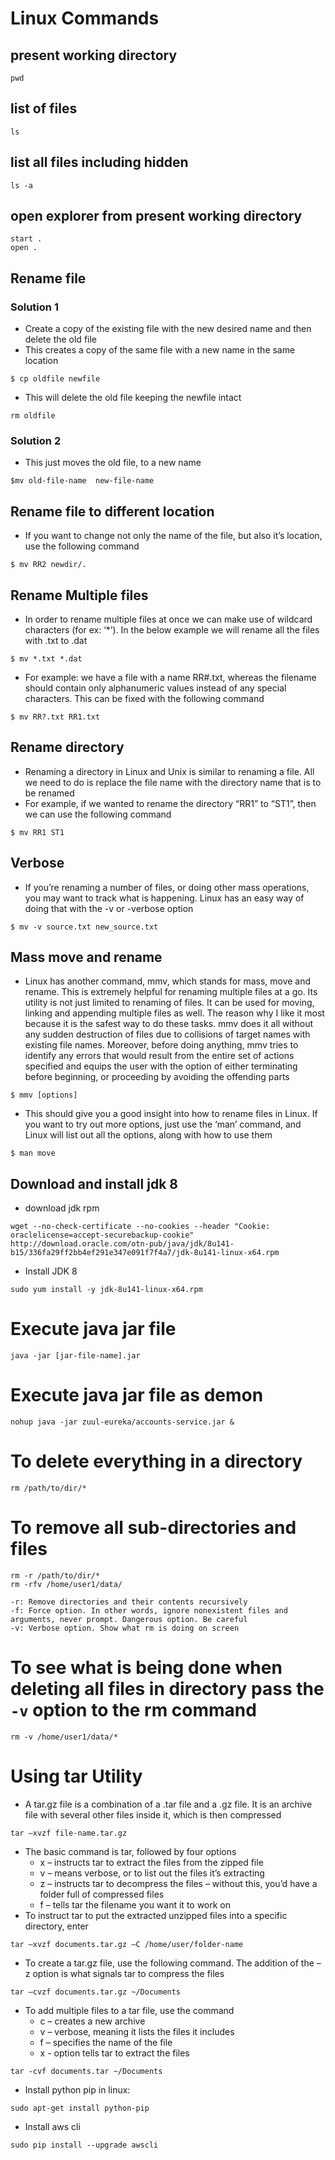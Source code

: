 # Linux Commands

## present working directory
```
pwd
```

## list of files
```
ls
```

## list all files including hidden
```
ls -a
```

## open explorer from present working directory
```
start .
open .
```

## Rename file
### Solution 1
* Create a copy of the existing file with the new desired name and then delete the old file
* This creates a copy of the same file with a new name in the same location
```
$ cp oldfile newfile
```
* This will delete the old file keeping the newfile intact
```
rm oldfile
```
### Solution 2
* This just moves the old file, to a new name
```
$mv old-file-name  new-file-name
```

## Rename file to different location
* If you want to change not only the name of the file, but also it’s location, use the following command
```
$ mv RR2 newdir/.
```

## Rename Multiple files
* In order to rename multiple files at once we can make use of wildcard characters (for ex: ‘*’). In the below example we will rename all the files with .txt to .dat
```
$ mv *.txt *.dat
```
* For example: we have a file with a name RR#.txt, whereas the filename should contain only alphanumeric values instead of any special characters. This can be fixed with the following command
```
$ mv RR?.txt RR1.txt
```

## Rename directory
* Renaming a directory in Linux and Unix is similar to renaming a file. All we need to do is replace the file name with the directory name that is to be renamed
* For example, if we wanted to rename the directory “RR1” to “ST1”, then we can use the following command
```
$ mv RR1 ST1
```

## Verbose
* If you’re renaming a number of files, or doing other mass operations, you may want to track what is happening. Linux has an easy way of doing that with the -v or -verbose option
```
$ mv -v source.txt new_source.txt
```

## Mass move and rename
* Linux has another command, mmv, which stands for mass, move and rename. This is extremely helpful for renaming multiple files at a go. Its utility is not just limited to renaming of files. It can be used for moving, linking and appending multiple files as well. The reason why I like it most because it is the safest way to do these tasks. mmv does it all without any sudden destruction of files due to collisions of target names with existing file names. Moreover, before doing anything, mmv tries to identify any errors that would result from the entire set of actions specified and equips the user with the option of either terminating before beginning, or proceeding by avoiding the offending parts
```
$ mmv [options]
```
* This should give you a good insight into how to rename files in Linux. If you want to try out more options, just use the ‘man’ command, and Linux will list out all the options, along with how to use them
```
$ man move
```

## Download and install jdk 8
* download jdk rpm
```
wget --no-check-certificate --no-cookies --header "Cookie: oraclelicense=accept-securebackup-cookie" http://download.oracle.com/otn-pub/java/jdk/8u141-b15/336fa29ff2bb4ef291e347e091f7f4a7/jdk-8u141-linux-x64.rpm
```
* Install JDK 8
```
sudo yum install -y jdk-8u141-linux-x64.rpm
```

# Execute java jar file
```
java -jar [jar-file-name].jar
```

# Execute java jar file as demon
```
nohup java -jar zuul-eureka/accounts-service.jar &
```

# To delete everything in a directory
```
rm /path/to/dir/*
```

# To remove all sub-directories and files
```
rm -r /path/to/dir/*
rm -rfv /home/user1/data/

-r: Remove directories and their contents recursively
-f: Force option. In other words, ignore nonexistent files and arguments, never prompt. Dangerous option. Be careful
-v: Verbose option. Show what rm is doing on screen
```

# To see what is being done when deleting all files in directory pass the `-v` option to the rm command
```
rm -v /home/user1/data/*
```

# Using tar Utility
* A tar.gz file is a combination of a .tar file and a .gz file. It is an archive file with several other files inside it, which is then compressed
```
tar –xvzf file-name.tar.gz
```
* The basic command is tar, followed by four options
	* x – instructs tar to extract the files from the zipped file
	* v – means verbose, or to list out the files it’s extracting
	* z – instructs tar to decompress the files – without this, you’d have a folder full of compressed files
	* f – tells tar the filename you want it to work on
* To instruct tar to put the extracted unzipped files into a specific directory, enter
```
tar –xvzf documents.tar.gz –C /home/user/folder-name
```
* To create a tar.gz file, use the following command. The addition of the –z option is what signals tar to compress the files
```
tar –cvzf documents.tar.gz ~/Documents
```
* To add multiple files to a tar file, use the command
	* c – creates a new archive
	* v – verbose, meaning it lists the files it includes
	* f – specifies the name of the file
	* x - option tells tar to extract the files
```
tar -cvf documents.tar ~/Documents
```
* Install python pip in linux:
```
sudo apt-get install python-pip
```
* Install aws cli
```
sudo pip install --upgrade awscli
```